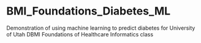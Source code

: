 # BMI_Foundations_Diabetes_ML
Demonstration of using machine learning to predict diabetes for University of Utah DBMI Foundations of Healthcare Informatics class
